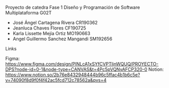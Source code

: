 Proyecto de catedra Fase 1 Diseño y Programación de Software Multiplataforma G02T 
- José Ángel Cartagena Rivera CR190362
- Jeanluca Chaves Flores CF190725
- Karla Lissette Mejía Ortiz MO190663
- Angel Guillermo Sanchez Mangandi SM192656

 Links

 Figma: https://www.figma.com/design/PlNLcA1xSYfCVPTljnWQUQ/PROYECTO-DPS?node-id=0-1&node-type=CANVAS&t=4Pc5pVQNyAFCP320-0
 Notion: https://www.notion.so/2b76e8432948444b96c5ffac4b1b6c5e?v=74090f8d9f0f4f42ac5fcd712c78562a&pvs=4
